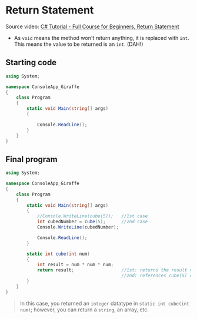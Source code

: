 # Return Statement

Source video: [C# Tutorial - Full Course for Beginners, Return Statement](https://youtu.be/GhQdlIFylQ8?t=6029)

- As `void` means the method won't return anything, it is replaced with `int`. This means the value to be returned is an `int`. (DAH!)

## Starting code
```cs
using System;

namespace ConsoleApp_Giraffe
{
    class Program
    {
        static void Main(string[] args)
        {

            Console.ReadLine();
        }
    }
}
```


## Final program
```cs
using System;

namespace ConsoleApp_Giraffe
{
    class Program
    {
        static void Main(string[] args)
        {
            //Console.WriteLine(cube(5));   //1st case
            int cubedNumber = cube(5);      //2nd case
            Console.WriteLine(cubedNumber);

            Console.ReadLine();
        }

        static int cube(int num)
        {
            int result = num * num * num;
            return result;                  //1st: returns the result value to the method called in `Console.WriteLine(cube(5));`
                                            //2nd: references cube(5) declared value as the parameter `int num` in method `cube()` and then assigns the final value to var `cubedNumber` that is then written on console.
        }
    }
}
```
> In this case, you returned an `integer` datatype in `static int cube(int num)`; however, you can return a `string`, an array, etc.